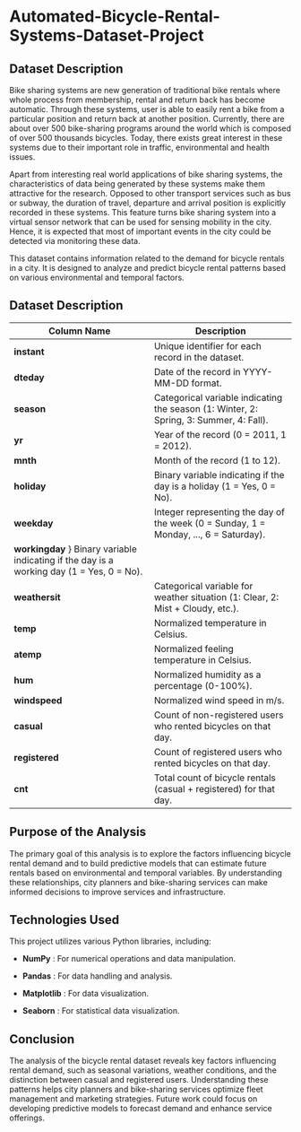 # Automated-Bicycle-Rental-Systems-Dataset-Project

## Dataset Description

Bike sharing systems are new generation of traditional bike rentals where whole process from membership, rental and return back has become automatic. Through these systems, user is able to easily rent a bike from a particular position and return back at another position. Currently, there are about over 500 bike-sharing programs around the world which is composed of over 500 thousands bicycles. Today, there exists great interest in these systems due to their important role in traffic, environmental and health issues.

Apart from interesting real world applications of bike sharing systems, the characteristics of data being generated by these systems make them attractive for the research. Opposed to other transport services such as bus or subway, the duration of travel, departure and arrival position is explicitly recorded in these systems. This feature turns bike sharing system into a virtual sensor network that can be used for sensing mobility in the city. Hence, it is expected that most of important events in the city could be detected via monitoring these data.

This dataset contains information related to the demand for bicycle rentals in a city. It is designed to analyze and predict bicycle rental patterns based on various environmental and temporal factors. 

## Dataset Description

|  Column Name	|  Description |
|---------------|--------------|
|  __instant__  |	Unique identifier for each record in the dataset. |
|  __dteday__  |	Date of the record in YYYY-MM-DD format. |
|  __season__ |	Categorical variable indicating the season (1: Winter, 2: Spring, 3: Summer, 4: Fall). |
| __yr__  |	Year of the record (0 = 2011, 1 = 2012). |
| __mnth__  |	Month of the record (1 to 12). |
| __holiday__ |	Binary variable indicating if the day is a holiday (1 = Yes, 0 = No). |
| __weekday__ |	Integer representing the day of the week (0 = Sunday, 1 = Monday, ..., 6 = Saturday).|
| __workingday__ }	Binary variable indicating if the day is a working day (1 = Yes, 0 = No). |
| __weathersit__  |	Categorical variable for weather situation (1: Clear, 2: Mist + Cloudy, etc.).|
| __temp__ |	Normalized temperature in Celsius. |
| __atemp__  |	Normalized feeling temperature in Celsius. |
| __hum__  |	Normalized humidity as a percentage (0-100%). |
| __windspeed__ |	Normalized wind speed in m/s. |
| __casual__ |	Count of non-registered users who rented bicycles on that day. |
| __registered__ |	Count of registered users who rented bicycles on that day.|
| __cnt__ |	Total count of bicycle rentals (casual + registered) for that day. |

## Purpose of the Analysis

The primary goal of this analysis is to explore the factors influencing bicycle rental demand and to build predictive models that can estimate future rentals based on environmental and temporal variables. By understanding these relationships, city planners and bike-sharing services can make informed decisions to improve services and infrastructure.


## Technologies Used

This project utilizes various Python libraries, including:

- __NumPy__ : For numerical operations and data manipulation.

- __Pandas__ : For data handling and analysis.

- __Matplotlib__ : For data visualization.

- __Seaborn__ : For statistical data visualization.

## Conclusion

The analysis of the bicycle rental dataset reveals key factors influencing rental demand, such as seasonal variations, weather conditions, and the distinction between casual and registered users. Understanding these patterns helps city planners and bike-sharing services optimize fleet management and marketing strategies. Future work could focus on developing predictive models to forecast demand and enhance service offerings.
